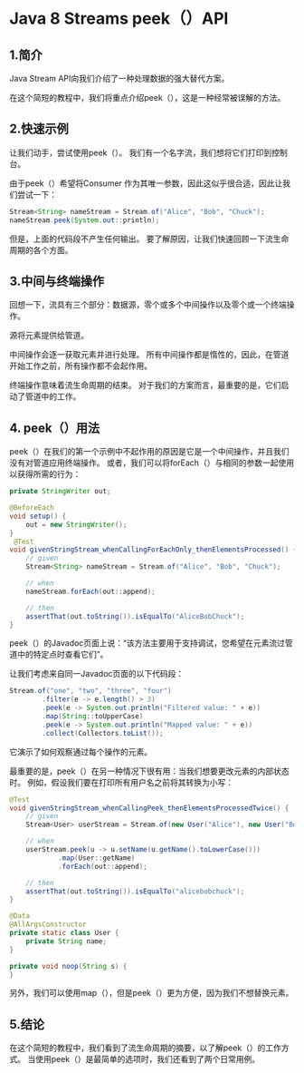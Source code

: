 # Java 8 Streams peek（）API

## 1.简介
Java Stream API向我们介绍了一种处理数据的强大替代方案。

在这个简短的教程中，我们将重点介绍peek（），这是一种经常被误解的方法。

## 2.快速示例
让我们动手，尝试使用peek（）。 我们有一个名字流，我们想将它们打印到控制台。

由于peek（）希望将Consumer <T>作为其唯一参数，因此这似乎很合适，因此让我们尝试一下：

```java
Stream<String> nameStream = Stream.of("Alice", "Bob", "Chuck");
nameStream.peek(System.out::println);
```

但是，上面的代码段不产生任何输出。 要了解原因，让我们快速回顾一下流生命周期的各个方面。

## 3.中间与终端操作
回想一下，流具有三个部分：数据源，零个或多个中间操作以及零个或一个终端操作。

源将元素提供给管道。

中间操作会逐一获取元素并进行处理。 所有中间操作都是惰性的，因此，在管道开始工作之前，所有操作都不会起作用。

终端操作意味着流生命周期的结束。 对于我们的方案而言，最重要的是，它们启动了管道中的工作。

## 4. peek（）用法
peek（）在我们的第一个示例中不起作用的原因是它是一个中间操作，并且我们没有对管道应用终端操作。 或者，我们可以将forEach（）与相同的参数一起使用以获得所需的行为：

```java
private StringWriter out;

@BeforeEach
void setup() {
    out = new StringWriter();
}
 @Test
void givenStringStream_whenCallingForEachOnly_thenElementsProcessed() {
    // given
    Stream<String> nameStream = Stream.of("Alice", "Bob", "Chuck");

    // when
    nameStream.forEach(out::append);

    // then
    assertThat(out.toString()).isEqualTo("AliceBobChuck");
}
```

peek（）的Javadoc页面上说：“该方法主要用于支持调试，您希望在元素流过管道中的特定点时查看它们”。

让我们考虑来自同一Javadoc页面的以下代码段：

```java
Stream.of("one", "two", "three", "four")
        .filter(e -> e.length() > 3)
        .peek(e -> System.out.println("Filtered value: " + e))
        .map(String::toUpperCase)
        .peek(e -> System.out.println("Mapped value: " + e))
        .collect(Collectors.toList());
```

它演示了如何观察通过每个操作的元素。

最重要的是，peek（）在另一种情况下很有用：当我们想要更改元素的内部状态时。 例如，假设我们要在打印所有用户名之前将其转换为小写：

```java
@Test
void givenStringStream_whenCallingPeek_thenElementsProcessedTwice() {
    // given
    Stream<User> userStream = Stream.of(new User("Alice"), new User("Bob"), new User("Chuck"));

    // when
    userStream.peek(u -> u.setName(u.getName().toLowerCase()))
            .map(User::getName)
            .forEach(out::append);

    // then
    assertThat(out.toString()).isEqualTo("alicebobchuck");
}

@Data
@AllArgsConstructor
private static class User {
    private String name;
}

private void noop(String s) {
}
```

另外，我们可以使用map（），但是peek（）更为方便，因为我们不想替换元素。

## 5.结论
在这个简短的教程中，我们看到了流生命周期的摘要，以了解peek（）的工作方式。 当使用peek（）是最简单的选项时，我们还看到了两个日常用例。